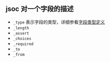 ## jsoc 对一个字段的描述

- `_type` 表示字段的类型，详细参看[字段类型定义](#)
- `_length`
- `_assert`
- `_choices`
- `_required`
- `_to`
- `_from`